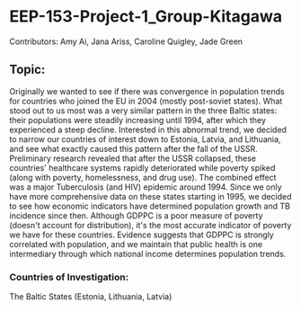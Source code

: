 # EEP-153-Project-1_Group-Kitagawa
Contributors: Amy Ai, Jana Ariss, Caroline Quigley, Jade Green  

## Topic:
Originally we wanted to see if there was convergence in population trends for countries who joined the EU in 2004 (mostly post-soviet states). What stood out to us most was a very similar pattern in the three Baltic states:  their populations were steadily increasing until 1994, after which they experienced a steep decline. Interested in this abnormal trend, we decided to narrow our countries of interest down to Estonia, Latvia, and Lithuania, and see what exactly caused this pattern after the fall of the USSR. Preliminary research revealed that after the USSR collapsed, these countries' healthcare systems rapidly deteriorated while poverty spiked (along with poverty, homelessness, and drug use). The combined effect was a major Tuberculosis (and HIV) epidemic around 1994. Since we only have more comprehensive data on these states starting in 1995, we decided to see how economic indicators have determined population growth and TB incidence since then. Although GDPPC is a poor measure of poverty (doesn't account for distribution), it's the most accurate indicator of poverty we have for these countries. Evidence suggests that GDPPC is strongly correlated with population, and we maintain that public health is one intermediary through which national income determines population trends.


### Countries of Investigation:
The Baltic States (Estonia, Lithuania, Latvia)
